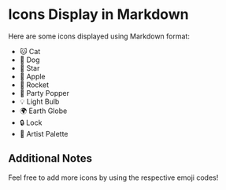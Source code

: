 # Icons Display in Markdown

Here are some icons displayed using Markdown format:

- 🐱 Cat
- 🐶 Dog
- 🌟 Star
- 🍎 Apple
- 🚀 Rocket
- 🎉 Party Popper
- 💡 Light Bulb
- 🌍 Earth Globe
- 🔒 Lock
- 🎨 Artist Palette

## Additional Notes

Feel free to add more icons by using the respective emoji codes!